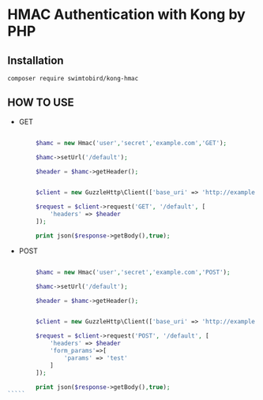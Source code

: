 # HMAC Authentication with Kong by PHP

## Installation
``composer require swimtobird/kong-hmac``

## HOW TO USE
- GET

````php

        $hamc = new Hmac('user','secret','example.com','GET');

        $hamc->setUrl('/default');

        $header = $hamc->getHeader();


        $client = new GuzzleHttp\Client(['base_uri' => 'http://example.com']);

        $request = $client->request('GET', '/default', [
            'headers' => $header
        ]);

        print json($response->getBody(),true);
````

- POST

``````php

        $hamc = new Hmac('user','secret','example.com','POST');

        $hamc->setUrl('/default');

        $header = $hamc->getHeader();


        $client = new GuzzleHttp\Client(['base_uri' => 'http://example.com']);

        $request = $client->request('POST', '/default', [
            'headers' => $header
            'form_params'=>[
                'params' => 'test'
            ]            
        ]);

        print json($response->getBody(),true);
`````